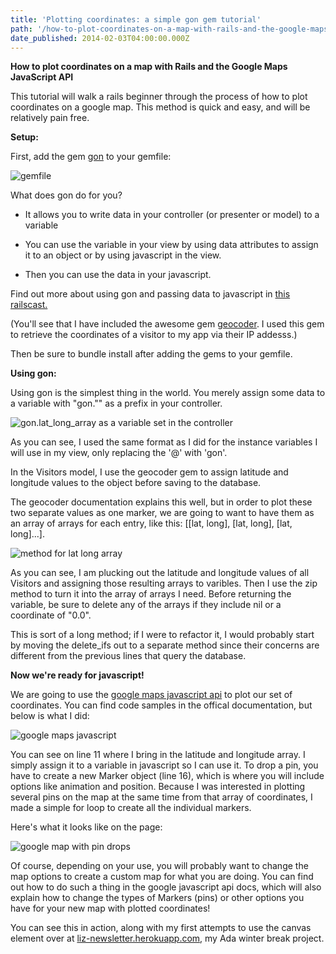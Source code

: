 ```yaml
---
title: 'Plotting coordinates: a simple gon gem tutorial'
path: '/how-to-plot-coordinates-on-a-map-with-rails-and-the-google-maps-javascript-api/'
date_published: 2014-02-03T04:00:00.000Z
---
```


**How to plot coordinates on a map with Rails and the Google Maps JavaScript API**

This tutorial will walk a rails beginner through the process of how to plot coordinates on a google map. This method is quick and easy, and will be relatively pain free.

**Setup:**

First, add the gem <a href="https://github.com/gazay/gon">gon</a> to your gemfile:

![gemfile](/content/images/2014/Jul/gemfile.png)

What does gon do for you?

- It allows you to write data in your controller (or presenter or model) to a variable

- You can use the variable in your view by using data attributes to assign it to an object or by using javascript in the view.

- Then you can use the data in your javascript.

Find out more about using gon and passing data to javascript in [this railscast.](http://railscasts.com/episodes/324-passing-data-to-javascript)

(You'll see that I have included the awesome gem <a href="http://www.rubygeocoder.com">geocoder</a>. I used this gem to retrieve the coordinates of a visitor to my app via their IP addesss.)

Then be sure to bundle install after adding the gems to your gemfile.

**Using gon:**

Using gon is the simplest thing in the world. You merely assign some data to a variable with "gon."" as a prefix in your controller.

![gon.lat_long_array as a variable set in the controller](/content/images/2014/Jul/gonvariable.png)

As you can see, I used the same format as I did for the instance variables I will use in my view, only replacing the '@' with 'gon'.

In the Visitors model, I use the geocoder gem to assign latitude and longitude values to the object before saving to the database.

The geocoder documentation explains this well, but in order to plot these two separate values as one marker, we are going to want to have them as an array of arrays for each entry, like this: [[lat, long], [lat, long], [lat, long]...].

![method for lat long array](/content/images/2014/Jul/coordinatemethod.png)

As you can see, I am plucking out the latitude and longitude values of all Visitors and assigning those resulting arrays to varibles. Then I use the zip method to turn it into the array of arrays I need. Before returning the variable, be sure to delete any of the arrays if they include nil or a coordinate of "0.0".

This is sort of a long method; if I were to refactor it, I would probably start by moving the delete_ifs out to a separate method since their concerns are different from the previous lines that query the database.

**Now we're ready for javascript!**

We are going to use the <a href="https://developers.google.com/maps/documentation/javascript/">google maps javascript api</a> to plot our set of coordinates. You can find code samples in the offical documentation, but below is what I did:

![google maps javascript](/content/images/2014/Jul/javascript.png)

You can see on line 11 where I bring in the latitude and longitude array. I simply assign it to a variable in javascript so I can use it. To drop a pin, you have to create a new Marker object (line 16), which is where you will include options like animation and position. Because I was interested in plotting several pins on the map at the same time from that array of coordinates, I made a simple for loop to create all the individual markers.

Here's what it looks like on the page:

![google map with pin drops](/content/images/2014/Jul/mapplots.png)

Of course, depending on your use, you will probably want to change the map options to create a custom map for what you are doing. You can find out how to do such a thing in the google javascript api docs, which will also explain how to change the types of Markers (pins) or other options you have for your new map with plotted coordinates!

You can see this in action, along with my first attempts to use the canvas element over at [liz-newsletter.herokuapp.com](http://liz-newsletter.herokuapp.com/visitors), my Ada winter break project.
